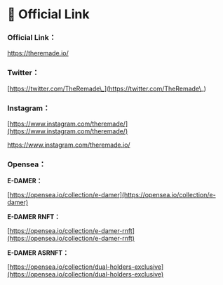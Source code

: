 # 🔗 Official Link

### Official Link：

[https://theremade.io/ ](https://theremade.io/)

### Twitter：

[https://twitter.com/TheRemade\_](https://twitter.com/TheRemade\_)

### Instagram：

[https://www.instagram.com/theremade/](https://www.instagram.com/theremade/)

[https://www.instagram.com/theremade.io/  ](https://www.instagram.com/theremade.io/)

### Opensea：

**E-DAMER：**

[https://opensea.io/collection/e-damer](https://opensea.io/collection/e-damer)

**E-DAMER RNFT：**

[https://opensea.io/collection/e-damer-rnft](https://opensea.io/collection/e-damer-rnft)

**E-DAMER ASRNFT：**

[https://opensea.io/collection/dual-holders-exclusive](https://opensea.io/collection/dual-holders-exclusive)

